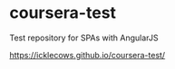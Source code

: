 # coursera-test
Test repository for SPAs with AngularJS

https://icklecows.github.io/coursera-test/
